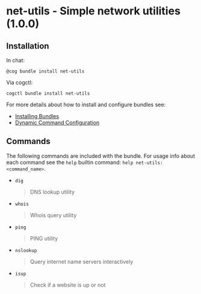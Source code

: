 # net-utils - Simple network utilities (1.0.0)



## Installation

In chat:

```
@cog bundle install net-utils
```

Via cogctl:

```
cogctl bundle install net-utils
```

For more details about how to install and configure bundles see:

* [Installing Bundles](https://cog-book.operable.io/#_installing_bundles)
* [Dynamic Command Configuration](https://cog-book.operable.io/#_dynamic_command_configuration)

## Commands

The following commands are included with the bundle. For usage info
about each command see the `help` builtin command: `help net-utils:<command_name>`.

* `dig`
  > DNS lookup utility

* `whois`
  > Whois query utility

* `ping`
  > PING utility

* `nslookup`
  > Query internet name servers interactively

* `isup`
  > Check if a website is up or not
